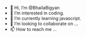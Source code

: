 - 👋 Hi, I’m @BhailaBigyan
- 👀 I’m interested in coding.
- 🌱 I’m currently learning javascript.
- 💞️ I’m looking to collaborate on ...
- 📫 How to reach me ...

<!---
BhailaBigyan/BhailaBigyan is a ✨ special ✨ repository because its `README.md` (this file) appears on your GitHub profile.
You can click the Preview link to take a look at your changes.
--->
